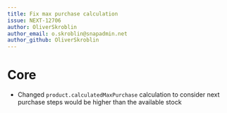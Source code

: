 ```yaml
---
title: Fix max purchase calculation
issue: NEXT-12706
author: OliverSkroblin
author_email: o.skroblin@snapadmin.net 
author_github: OliverSkroblin
---
```

# Core
* Changed `product.calculatedMaxPurchase` calculation to consider next purchase steps would be higher than the available stock
